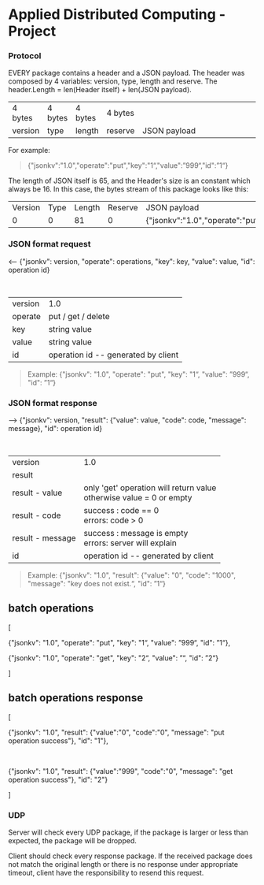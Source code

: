 # Applied Distributed Computing - Project

<h3>Protocol</h3>

<P>
EVERY package contains a header and a JSON payload. The header was composed by 4 variables: version, type, length and reserve. 
The header.Length = len(Header itself) + len(JSON payload).
</P>

<table>
    <tr>
        <td>4 bytes</td>
        <td>4 bytes</td>
        <td>4 bytes</td>
        <td>4 bytes</td>
        <td></td>
    </tr>
    <tr>
        <td>version</td>
        <td>type</td>
        <td>length</td>
        <td>reserve</td>
        <td width=60%>JSON payload</td>
    </tr>
</table>
<P>
For example: 
<blockquote>
{"jsonkv":"1.0","operate":"put","key":"1“,"value":”999“,"id":”1“}
</blockquote>
</P>
<P>
The length of JSON itself is 65, and the Header's size is an constant which always be 16. In this case, the bytes stream of this package looks like this:
<table>
    <tr>
        <td>Version</td>
        <td>Type</td>
        <td>Length</td>
        <td>Reserve</td>
        <td>JSON payload</td>
    </tr>
    <tr>
        <td>0</td>
        <td>0</td>
        <td>81</td>
        <td>0</td>
        <td>{"jsonkv":"1.0","operate":"put","key":"1“,"value":”999“,"id":”1“}</td>
    </tr>
</table>
</P>

<h3>JSON format request</h3>
  <p> <-- {"jsonkv": version, "operate": operations, "key": key, "value": value, "id": operation id}</p>
  <p>
      <table>
        <tr><td>version</td><td>1.0</td></tr>
        <tr><td>operate</td><td>put / get / delete</td></tr>
        <tr><td>key</td><td>string value</td></tr>
        <tr><td>value</td><td>string value</td></tr>
        <tr><td>id</td><td>operation id -- generated by client</td></tr>
      </table>
  </p> 
  <blockquote>
    Example:
     {"jsonkv": "1.0", "operate": "put", "key": "1“, "value": ”999“, "id": ”1“}
  </blockquote>
<h3>JSON format response</h3>
  <p> --> {"jsonkv": version, "result": {"value": value, "code": code, "message": message}, "id": operation id}</p>
  <p>
      <table>
        <tr><td>version</td><td>1.0</td></tr>
        <tr><td>result</td><td> </td></tr>
        <tr><td>result - value</td><td>only 'get' operation will return value<br>otherwise value = 0 or empty</td></tr>
        <tr><td>result - code</td><td> success : code == 0<br>errors: code > 0</td></tr>
        <tr><td>result - message</td><td>success : message is empty<br>errors: server will explain</td></tr>
        <tr><td>id</td><td>operation id -- generated by client</td></tr>
      </table>
  </p>
 <blockquote>
    Example:
     {"jsonkv": "1.0", "result": {"value": "0", "code": "1000", "message": "key does not exist.“, "id": ”1“}
  </blockquote>

  <h2>batch operations</h2>
   [
   <p>{"jsonkv": "1.0", "operate": "put", "key": "1“, "value": ”999“, "id": ”1“},</p>
   <p>{"jsonkv": "1.0", "operate": "get", "key": "2“, "value": ”“, "id": ”2“}</p>
   ]
   </p>
  <h2>batch operations response</h2>
   [
   <p>{"jsonkv": "1.0", "result": {"value":"0", "code":"0", "message": "put operation success"}, "id": "1"},</p>
   <p>{"jsonkv": "1.0", "result": {"value":"999", "code":"0", "message": "get operation success"}, "id": "2"}</p>
   ]
   </p>

<h3>UDP</h3>
<P>
Server will check every UDP package, if the package is larger or less than expected, the package will be dropped.

Client should check every response package. If the received package does not match the original length or there is no response under appropriate timeout, client have the responsibility to resend this request.
</P>
